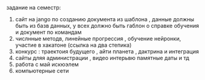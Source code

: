 задание на семестр:
1. сайт на jango по созданию документа из шаблона , данные должны быть из базв данных, у всех должно быть габлон о справке обучения и документ по командам
2. числнные методв, линейные прогрессия , обучение нейронки, участие в хакатоне (ссылка на два степика)
3. конкурс : траектоия будущего , айти планета , дактрина и интеграция
4. сайты дляя администрации , видео интерьвю памятные даты и тд
5. работа с май искюэлем
6. компьютерные сети
